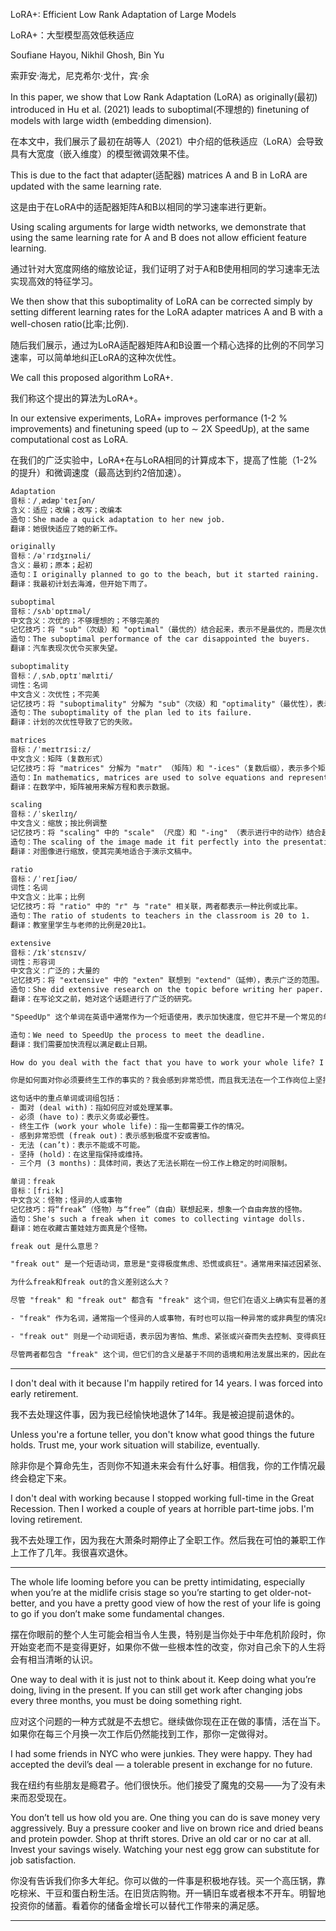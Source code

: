 
LoRA+: Efficient Low Rank Adaptation of Large Models<br>

LoRA+：大型模型高效低秩适应<br>

Soufiane Hayou, Nikhil Ghosh, Bin Yu<br>

索菲安·海尤，尼克希尔·戈什，宾·余<br>

In this paper, we show that Low Rank Adaptation (LoRA) as originally(最初) introduced in Hu et al. (2021) leads to suboptimal(不理想的) finetuning of models with large width (embedding dimension).<br>

在本文中，我们展示了最初在胡等人（2021）中介绍的低秩适应（LoRA）会导致具有大宽度（嵌入维度）的模型微调效果不佳。<br>

This is due to the fact that adapter(适配器) matrices A and B in LoRA are updated with the same learning rate.<br>

这是由于在LoRA中的适配器矩阵A和B以相同的学习速率进行更新。<br>

Using scaling arguments for large width networks, we demonstrate that using the same learning rate for A and B does not allow efficient feature learning.<br>

通过针对大宽度网络的缩放论证，我们证明了对于A和B使用相同的学习速率无法实现高效的特征学习。<br>

We then show that this suboptimality of LoRA can be corrected simply by setting different learning rates for the LoRA adapter matrices A and B with a well-chosen ratio(比率;比例).<br>

随后我们展示，通过为LoRA适配器矩阵A和B设置一个精心选择的比例的不同学习速率，可以简单地纠正LoRA的这种次优性。<br>

We call this proposed algorithm LoRA+.<br>

我们称这个提出的算法为LoRA+。<br>

In our extensive experiments, LoRA+ improves performance (1-2 % improvements) and finetuning speed (up to ∼ 2X SpeedUp), at the same computational cost as LoRA.<br>

在我们的广泛实验中，LoRA+在与LoRA相同的计算成本下，提高了性能（1-2%的提升）和微调速度（最高达到约2倍加速）。<br>

```txt
Adaptation
音标：/ˌædæpˈteɪʃən/
含义：适应；改编；改写；改编本
造句：She made a quick adaptation to her new job.
翻译：她很快适应了她的新工作。
```

```txt
originally
音标：/əˈrɪdʒɪnəli/
含义：最初；原本；起初
造句：I originally planned to go to the beach, but it started raining.
翻译：我最初计划去海滩，但开始下雨了。
```

```txt
suboptimal
音标：/sʌbˈɒptɪməl/
中文含义：次优的；不够理想的；不够完美的
记忆技巧：将 "sub"（次级）和 "optimal"（最优的）结合起来，表示不是最优的，而是次优的。
造句：The suboptimal performance of the car disappointed the buyers.
翻译：汽车表现次优令买家失望。
```

```txt
suboptimality
音标：/ˌsʌbˌɒptɪˈmælɪti/
词性：名词
中文含义：次优性；不完美
记忆技巧：将 "suboptimality" 分解为 "sub"（次级）和 "optimality"（最优性），表示不是最优的状态。
造句：The suboptimality of the plan led to its failure.
翻译：计划的次优性导致了它的失败。
```

```txt
matrices
音标：/ˈmeɪtrɪsiːz/
中文含义：矩阵（复数形式）
记忆技巧：将 "matrices" 分解为 "matr" （矩阵）和 "-ices"（复数后缀），表示多个矩阵。
造句：In mathematics, matrices are used to solve equations and represent data.
翻译：在数学中，矩阵被用来解方程和表示数据。
```

```txt
scaling
音标：/ˈskeɪlɪŋ/
中文含义：缩放；按比例调整
记忆技巧：将 "scaling" 中的 "scale" （尺度）和 "-ing" （表示进行中的动作）结合起来，表示正在进行尺度调整或缩放。
造句：The scaling of the image made it fit perfectly into the presentation.
翻译：对图像进行缩放，使其完美地适合于演示文稿中。
```

```txt
ratio
音标：/ˈreɪʃiəʊ/
词性：名词
中文含义：比率；比例
记忆技巧：将 "ratio" 中的 "r" 与 "rate" 相关联，两者都表示一种比例或比率。
造句：The ratio of students to teachers in the classroom is 20 to 1.
翻译：教室里学生与老师的比例是20比1。
```

```txt
extensive
音标：/ɪkˈstɛnsɪv/
词性：形容词
中文含义：广泛的；大量的
记忆技巧：将 "extensive" 中的 "exten" 联想到 "extend"（延伸），表示广泛的范围。
造句：She did extensive research on the topic before writing her paper.
翻译：在写论文之前，她对这个话题进行了广泛的研究。
```

```txt
"SpeedUp" 这个单词在英语中通常作为一个短语使用，表示加快速度，但它并不是一个常见的单词，没有特定的音标或中文含义。 "SpeedUp" 通常用作动词短语，意为 "加快"。

造句：We need to SpeedUp the process to meet the deadline.
翻译：我们需要加快流程以满足截止日期。
```

```txt
How do you deal with the fact that you have to work your whole life? I freak out and I can’t hold a job for more than 3 months.

你是如何面对你必须要终生工作的事实的？我会感到非常恐慌，而且我无法在一个工作岗位上坚持超过三个月。

这句话中的重点单词或词组包括：
- 面对 (deal with)：指如何应对或处理某事。
- 必须 (have to)：表示义务或必要性。
- 终生工作 (work your whole life)：指一生都需要工作的情况。
- 感到非常恐慌 (freak out)：表示感到极度不安或害怕。
- 无法 (can’t)：表示不能或不可能。
- 坚持 (hold)：在这里指保持或维持。
- 三个月 (3 months)：具体时间，表达了无法长期在一份工作上稳定的时间限制。
```

```txt
单词：freak
音标：[friːk]
中文含义：怪物；怪异的人或事物
记忆技巧：将“freak”（怪物）与“free”（自由）联想起来，想象一个自由奔放的怪物。
造句：She's such a freak when it comes to collecting vintage dolls.
翻译：她在收藏古董娃娃方面真是个怪物。

freak out 是什么意思？

"freak out" 是一个短语动词，意思是"变得极度焦虑、恐慌或疯狂"。通常用来描述因紧张、恐惧、惊讶等情绪而失去控制或表现出异常的行为或反应。

为什么freak和freak out的含义差别这么大？

尽管 "freak" 和 "freak out" 都含有 "freak" 这个词，但它们在语义上确实有显著的差异。

- "freak" 作为名词，通常指一个怪异的人或事物，有时也可以指一种异常的或非典型的情况或现象。例如，"He's a real freak when it comes to cleanliness."（他对清洁真是一个怪物。）

- "freak out" 则是一个动词短语，表示因为害怕、焦虑、紧张或兴奋而失去控制、变得疯狂或表现出异常的行为或情绪。例如，"The loud noise made him freak out."（大声的噪音让他变得惊慌失措。）

尽管两者都包含 "freak" 这个词，但它们的含义是基于不同的语境和用法发展出来的，因此在使用时需要根据具体情况加以区分。
```

---

I don't deal with it because I'm happily retired for 14 years. I was forced into early retirement.<br>

我不去处理这件事，因为我已经愉快地退休了14年。我是被迫提前退休的。<br>

Unless you're a fortune teller, you don't know what good things the future holds. Trust me, your work situation will stabilize, eventually.<br>

除非你是个算命先生，否则你不知道未来会有什么好事。相信我，你的工作情况最终会稳定下来。<br>

I don't deal with working because I stopped working full-time in the Great Recession. Then I worked a couple of years at horrible part-time jobs. I'm loving retirement.<br>

我不去处理工作，因为我在大萧条时期停止了全职工作。然后我在可怕的兼职工作上工作了几年。我很喜欢退休。<br>

---

The whole life looming before you can be pretty intimidating, especially when you’re at the midlife crisis stage so you’re starting to get older-not-better, and you have a pretty good view of how the rest of your life is going to go if you don’t make some fundamental changes.<br> 

摆在你眼前的整个人生可能会相当令人生畏，特别是当你处于中年危机阶段时，你开始变老而不是变得更好，如果你不做一些根本性的改变，你对自己余下的人生将会有相当清晰的认识。<br>

One way to deal with it is just not to think about it. Keep doing what you’re doing, living in the present. If you can still get work after changing jobs every three months, you must be doing something right.<br> 

应对这个问题的一种方式就是不去想它。继续做你现在正在做的事情，活在当下。如果你在每三个月换一次工作后仍然能找到工作，那你一定做得对。<br>

I had some friends in NYC who were junkies. They were happy. They had accepted the devil’s deal — a tolerable present in exchange for no future.<br> 

我在纽约有些朋友是瘾君子。他们很快乐。他们接受了魔鬼的交易——为了没有未来而忍受现在。<br>

You don’t tell us how old you are. One thing you can do is save money very aggressively. Buy a pressure cooker and live on brown rice and dried beans and protein powder. Shop at thrift stores. Drive an old car or no car at all. Invest your savings wisely. Watching your nest egg grow can substitute for job satisfaction.<br> 

你没有告诉我们你多大年纪。你可以做的一件事是积极地存钱。买一个高压锅，靠吃棕米、干豆和蛋白粉生活。在旧货店购物。开一辆旧车或者根本不开车。明智地投资你的储蓄。看着你的储备金增长可以替代工作带来的满足感。<br>

---